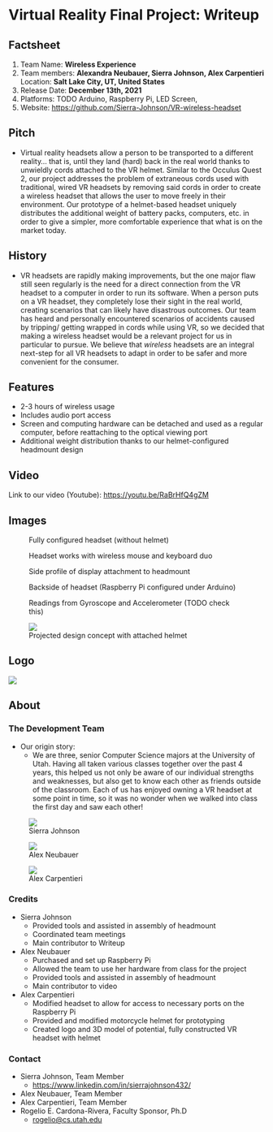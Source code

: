 # Virtual Reality Final Project: Writeup

## Factsheet
1. Team Name: **Wireless Experience**
2. Team members: **Alexandra Neubauer, Sierra Johnson, Alex Carpentieri**
Location: **Salt Lake City, UT, United States**
3. Release Date: **December 13th, 2021**
4. Platforms: TODO Arduino, Raspberry Pi, LED Screen, 
4. Website: https://github.com/Sierra-Johnson/VR-wireless-headset


## Pitch

-   Virtual reality headsets allow a person to be transported to a different reality… that is, until they land (hard) back in the real world thanks to unwieldly cords attached to the VR helmet. Similar to the Occulus Quest 2, our project addresses the problem of extraneous cords used with traditional, wired VR headsets by removing said cords in order to create a wireless headset that allows the user to move freely in their environment. Our prototype of a helmet-based headset uniquely distributes the additional weight of battery packs, computers, etc. in order to give a simpler, more comfortable experience that what is on the market today. 


## History

-   VR headsets are rapidly making improvements, but the one major flaw still seen regularly is the need for a direct connection from the VR headset to a computer in order to run its software. When a person puts on a VR headset, they completely lose their sight in the real world, creating scenarios that can likely have disastrous outcomes. Our team has heard and personally encountered scenarios of accidents caused by tripping/ getting wrapped in cords while using VR, so we decided that making a wireless headset would be a relevant project for us in particular to pursue. We believe that *wireless* headsets are an integral next-step for all VR headsets to adapt in order to be safer and more convenient for the consumer.

## Features
-   2-3 hours of wireless usage
- Includes audio port access  
-  Screen and computing hardware can be detached and used as a regular computer, before reattaching to the optical viewing port
- Additional weight distribution thanks to our helmet-configured headmount design


## Video

Link to our video (Youtube):
https://youtu.be/RaBrHfQ4gZM
    

  
## Images


<figure>
  <img
  src="https://github.com/Sierra-Johnson/VR-wireless-headset/blob/main/Images/vr_01.jpg?raw=true"
  alt="">
  <figcaption>Fully configured headset (without helmet)</figcaption>
</figure>


<figure>
  <img
  src="https://github.com/Sierra-Johnson/VR-wireless-headset/blob/main/Images/VR_02.jpg?raw=true"
  alt="">
  <figcaption>Headset works with wireless mouse and keyboard duo</figcaption>
</figure>


<figure>
  <img
  src="https://github.com/Sierra-Johnson/VR-wireless-headset/blob/main/Images/VR_03.jpg?raw=true"
  alt="">
  <figcaption>Side profile of display attachment to headmount</figcaption>
</figure>


<figure>
  <img
  src="https://github.com/Sierra-Johnson/VR-wireless-headset/blob/main/Images/VR_04.jpg?raw=true"
  alt="">
  <figcaption>Backside of headset (Raspberry Pi configured under Arduino)</figcaption>
</figure>


<figure>
  <img
  src="https://github.com/Sierra-Johnson/VR-wireless-headset/blob/main/Images/VR_05.jpg?raw=true"
  alt="">
  <figcaption>Readings from Gyroscope and Accelerometer (TODO check this)</figcaption>
</figure>


<figure>
  <img
  src="https://github.com/Sierra-Johnson/VR-wireless-headset/blob/main/Images/vr-helmet.png?raw=true"
  alt=" ">
  <figcaption>Projected design concept with attached helmet</figcaption>
</figure>


  
## Logo

![](https://lh5.googleusercontent.com/OovesU-vsZVSsXU25h8BnwFXp1xahuvn7S5xVIdrnJ1xVouQXF70o2IRs2AKGyc9vmorkNDIMDLFT_-6j2pWqpp2e-Mz88GPmkw9PDzLaRagP-e72Rupe2MYr72fABnBauRg_R9X)
    

  

## About

### The Development Team
  - Our origin story:
	  - We are three, senior Computer Science majors at the University of Utah. Having all taken various classes together over the past 4 years, this helped us not only be aware of our individual strengths and weaknesses, but also get to know each other as friends outside of the classroom. Each of us has enjoyed owning a VR headset at some point in time, so it was no wonder when we walked into class the first day and saw each other!
    
    
<figure>
  <img
  src="https://github.com/Sierra-Johnson/VR-wireless-headset/blob/main/Images/Development%20Team%20Pictures/Sierra-professional-photo.jpg?raw=true"
  alt=" ">
  <figcaption>Sierra Johnson</figcaption>
</figure>


<figure>
  <img
  src="https://github.com/Sierra-Johnson/VR-wireless-headset/blob/main/Images/alex-neubauer.png?raw=true"
  alt=" ">
  <figcaption>Alex Neubauer</figcaption>
</figure>


<figure>
  <img
  src="TODO"
  alt=" ">
  <figcaption>Alex Carpentieri</figcaption>
</figure>



### Credits
   
- Sierra Johnson 
  - Provided tools and assisted in assembly of headmount
  - Coordinated team meetings
  - Main contributor to Writeup
 - Alex Neubauer
   - Purchased and set up Raspberry Pi
   - Allowed the team to use her hardware from class for the project
	- Provided tools and assisted in assembly of headmount
   - Main contributor to video
 - Alex Carpentieri
	 - Modified headset to allow for access to necessary ports on the Raspberry Pi
	 - Provided and modified motorcycle helmet for prototyping
	 - Created logo and 3D model of potential, fully constructed VR headset with helmet

  
### Contact
- Sierra Johnson, Team Member
  -  https://www.linkedin.com/in/sierrajohnson432/
- Alex Neubauer, Team Member
- Alex Carpentieri, Team Member
- Rogelio E. Cardona-Rivera, Faculty Sponsor, Ph.D
  -  rogelio@cs.utah.edu

